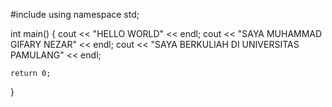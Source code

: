#include <iostream>
using namespace std;

int main() {
    cout << "HELLO WORLD" << endl;
    cout << "SAYA MUHAMMAD GIFARY NEZAR" << endl;
    cout << "SAYA BERKULIAH DI UNIVERSITAS PAMULANG" << endl;

    return 0;
}
